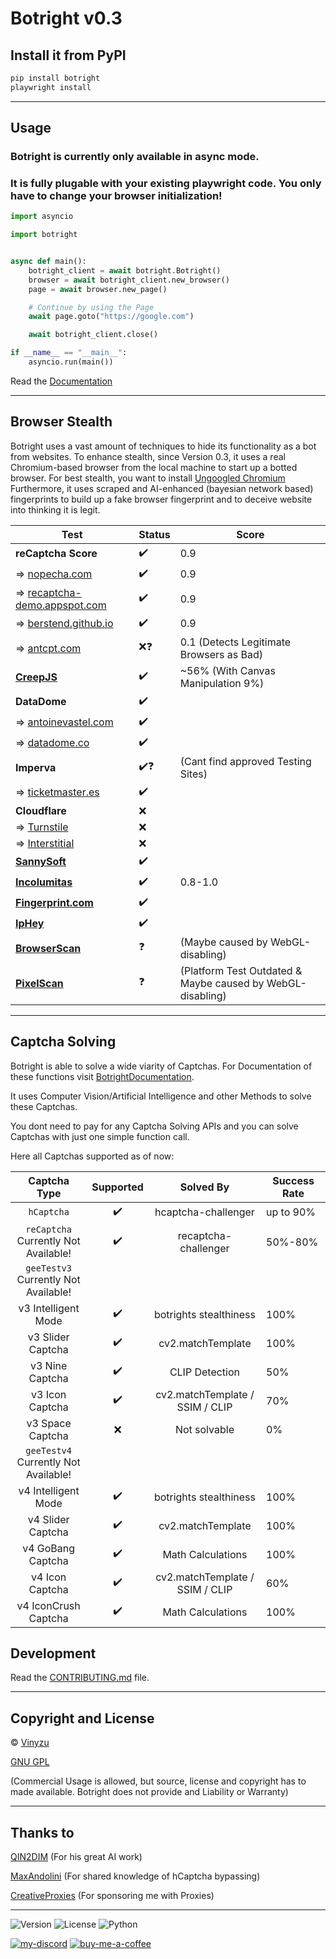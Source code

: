 # Botright v0.3

## Install it from PyPI

```bash
pip install botright
playwright install
```

---

## Usage

### Botright is currently only available in async mode.
### It is fully plugable with your existing playwright code. You only have to change your browser initialization!

```py
import asyncio

import botright


async def main():
    botright_client = await botright.Botright()
    browser = await botright_client.new_browser()
    page = await browser.new_page()

    # Continue by using the Page
    await page.goto("https://google.com")

    await botright_client.close()

if __name__ == "__main__":
    asyncio.run(main())
```

Read the [Documentation](https://github.com/Vinyzu/Botright/blob/main/docs/index.rst)

---

## Browser Stealth

Botright uses a vast amount of techniques to hide its functionality as a bot from websites.
To enhance stealth, since Version 0.3, it uses a real Chromium-based browser from the local machine to start up a botted browser.
For best stealth, you want to install [Ungoogled Chromium](https://ungoogled-software.github.io/ungoogled-chromium-binaries/)
Furthermore, it uses scraped and AI-enhanced (bayesian network based) fingerprints to build up a fake browser fingerprint and to deceive website into thinking it is legit.


| Test                                                                                                | Status | Score                                                      |
|-----------------------------------------------------------------------------------------------------|-------|------------------------------------------------------------|
| **reCaptcha Score**                                                                                 |   ✔️ | 0.9                                                        |
| => [nopecha.com](https://nopecha.com/demo/recaptcha#v3)                                             |   ✔️ | 0.9                                                        |
| => [recaptcha-demo.appspot.com](https://recaptcha-demo.appspot.com/recaptcha-v3-request-scores.php) |   ✔️ | 0.9                                                        |
| => [berstend.github.io](https://berstend.github.io/static/recaptcha/v3-programmatic.html)           |   ✔️ | 0.9                                                        |
| => [antcpt.com](https://antcpt.com/score_detector/)                                                 | ❌❓ | 0.1 (Detects Legitimate Browsers as Bad)                   |
| [**CreepJS**](https://abrahamjuliot.github.io/creepjs/)                                             |   ✔️ | ~56% (With Canvas Manipulation 9%)                         |
| **DataDome**                                                                                        |   ✔️ |                                                            |
| => [antoinevastel.com](https://antoinevastel.com/bots/datadome)                                     |   ✔️ |                                                            |
| => [datadome.co](https://datadome.co/bot-tester/)                                                   |   ✔️ |                                                            |
| **Imperva**                                                                                         | ✔️❓ | (Cant find approved Testing Sites)                         |
| => [ticketmaster.es](https://www.ticketmaster.es/)                                                  |   ✔️ |                                                            |
| **Cloudflare**                                                                                      |   ❌ |                                                            |
| => [Turnstile](https://nopecha.com/demo/turnstile)                                                  |   ❌ |                                                            |
| => [Interstitial](https://nopecha.com/demo/cloudflare)                                              |   ❌ |                                                            |
| [**SannySoft**](https://bot.sannysoft.com/)                                                         |   ✔️ |                                                            |
| [**Incolumitas**](https://bot.incolumitas.com/)                                                     |   ✔️ | 0.8-1.0                                                    |
| [**Fingerprint.com**](https://fingerprint.com/products/bot-detection/)                              |   ✔️ |                                                            |
| [**IpHey**](https://iphey.com/)                                                                     |   ✔️ |                                                            |
| [**BrowserScan**](https://browserscan.net/)                                                         |   ❓ | (Maybe caused by WebGL-disabling)                          |
| [**PixelScan**](https://pixelscan.net/)                                                             |   ❓ | (Platform Test Outdated & Maybe caused by WebGL-disabling) |


---

## Captcha Solving

Botright is able to solve a wide viarity of Captchas.
For Documentation of these functions visit [BotrightDocumentation](botright.md).

It uses Computer Vision/Artificial Intelligence and other Methods to solve these Captchas.

You dont need to pay for any Captcha Solving APIs and you can solve Captchas with just one simple function call.

Here all Captchas supported as of now:

|             Captcha Type             | Supported |            Solved By            | Success Rate |
|:------------------------------------:|:---------:|:-------------------------------:|--------------|
|              `hCaptcha`              |    ✔️    |       hcaptcha-challenger       | up to 90%    |
| `reCaptcha` Currently Not Available! |    ✔️    |      recaptcha-challenger       | 50%-80%      |
| `geeTestv3` Currently Not Available! |
|         v3 Intelligent Mode          |    ✔️    |     botrights stealthiness      | 100%         |
|          v3 Slider Captcha           |    ✔️    |        cv2.matchTemplate        | 100%         |
|           v3 Nine Captcha            |    ✔️    |         CLIP Detection          | 50%          |
|           v3 Icon Captcha            |    ✔️    | cv2.matchTemplate / SSIM / CLIP | 70%          |
|           v3 Space Captcha           |    ❌    |          Not solvable           | 0%           |
| `geeTestv4` Currently Not Available! |
|         v4 Intelligent Mode          |    ✔️    |     botrights stealthiness      | 100%         |
|          v4 Slider Captcha           |    ✔️    |        cv2.matchTemplate        | 100%         |
|          v4 GoBang Captcha           |    ✔️    |        Math Calculations        | 100%         |
|           v4 Icon Captcha            |    ✔️    | cv2.matchTemplate / SSIM / CLIP | 60%          |
|         v4 IconCrush Captcha         |    ✔️    |        Math Calculations        | 100%         |

## Development

Read the [CONTRIBUTING.md](https://github.com/Vinyzu/Botright/blob/main/CONTRIBUTING.md) file.

---

## Copyright and License
© [Vinyzu](https://github.com/Vinyzu/)

[GNU GPL](https://choosealicense.com/licenses/gpl-3.0/)

(Commercial Usage is allowed, but source, license and copyright has to made available. Botright does not provide and Liability or Warranty)

---

## Thanks to

[QIN2DIM](https://github.com/QIN2DIM/) (For his great AI work)

[MaxAndolini](https://github.com/MaxAndolini) (For shared knowledge of hCaptcha bypassing)

[CreativeProxies](https://creativeproxies.com) (For sponsoring me with Proxies)

---

![Version](https://img.shields.io/badge/Botright-v0.3-blue)
![License](https://img.shields.io/badge/License-GNU%20GPL-green)
![Python](https://img.shields.io/badge/Python-v3.x-lightgrey)

[![my-discord](https://img.shields.io/badge/My_Discord-000?style=for-the-badge&logo=google-chat&logoColor=blue)](https://discordapp.com/users/935224495126487150)
[![buy-me-a-coffee](https://img.shields.io/badge/Buy_Me_A_Coffee-000?style=for-the-badge&logo=ko-fi&logoColor=brown)](https://ko-fi.com/vinyzu)